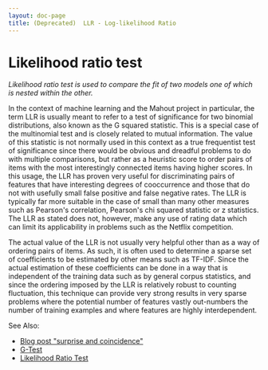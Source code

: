 ```yaml
---
layout: doc-page
title: (Deprecated)  LLR - Log-likelihood Ratio
---
```


# Likelihood ratio test

_Likelihood ratio test is used to compare the fit of two models one
of which is nested within the other._

In the context of machine learning and the Mahout project in particular,
the term LLR is usually meant to refer to a test of significance for two
binomial distributions, also known as the G squared statistic.	This is a
special case of the multinomial test and is closely related to mutual
information.  The value of this statistic is not normally used in this
context as a true frequentist test of significance since there would be
obvious and dreadful problems to do with multiple comparisons, but rather
as a heuristic score to order pairs of items with the most interestingly
connected items having higher scores.  In this usage, the LLR has proven
very useful for discriminating pairs of features that have interesting
degrees of cooccurrence and those that do not with usefully small false
positive and false negative rates.  The LLR is typically far more suitable
in the case of small than many other measures such as Pearson's
correlation, Pearson's chi squared statistic or z statistics.  The LLR as
stated does not, however, make any use of rating data which can limit its
applicability in problems such as the Netflix competition. 

The actual value of the LLR is not usually very helpful other than as a way
of ordering pairs of items.  As such, it is often used to determine a
sparse set of coefficients to be estimated by other means such as TF-IDF. 
Since the actual estimation of these coefficients can be done in a way that
is independent of the training data such as by general corpus statistics,
and since the ordering imposed by the LLR is relatively robust to counting
fluctuation, this technique can provide very strong results in very sparse
problems where the potential number of features vastly out-numbers the
number of training examples and where features are highly interdependent.

 See Also: 

* [Blog post "surprise and coincidence"](http://tdunning.blogspot.com/2008/03/surprise-and-coincidence.html)
* [G-Test](http://en.wikipedia.org/wiki/G-test)
* [Likelihood Ratio Test](http://en.wikipedia.org/wiki/Likelihood-ratio_test)

